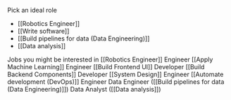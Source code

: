 Pick an ideal role
* [[Robotics Engineer]]
* [[Write software]]
* [[Build pipelines for data (Data Engineering)]]
* [[Data analysis]]

Jobs you might be interested in
[[Robotics Engineer]] Engineer
[[Apply Machine Learning]] Engineer
[[Build Frontend UI]] Developer
[[Build Backend Components]] Developer
[[System Design]] Engineer
[[Automate development (DevOps)]] Engineer
Data Engineer ([[Build pipelines for data (Data Engineering)]])
Data Analyst ([[Data analysis]])